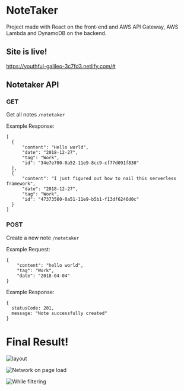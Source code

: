# NoteTaker

Project made with React on the front-end and AWS API Gateway, AWS Lambda and DynamoDB on the backend.

## Site is live!

https://youthful-galileo-3c7fd3.netlify.com/#

## Notetaker API

### GET

Get all notes ```/notetaker```

Example Response:

```
[
  {
      "content": "Hello world",
      "date": "2018-12-27",
      "tag": "Work",
      "id": "34e7e700-0a52-11e9-8cc9-cf77d091f830"
  },
  {
      "content": "I just figured out how to nail this serverless framework",
      "date": "2018-12-27",
      "tag": "Work",
      "id": "47373560-0a51-11e9-b5b1-f13df6246d0c"
  }
]
```

### POST

Create a new note ```/notetaker```

Example Request:
```
{
	"content": "hello world",
	"tag": "Work",
	"date": "2018-04-04"
}
```

Example Response:

```
{
  statusCode: 201,
  message: "Note successfully created"
}
```

# Final Result!

![layout](layout.gif)

![Network on page load](get.gif)

![While filtering](filter.gif)

